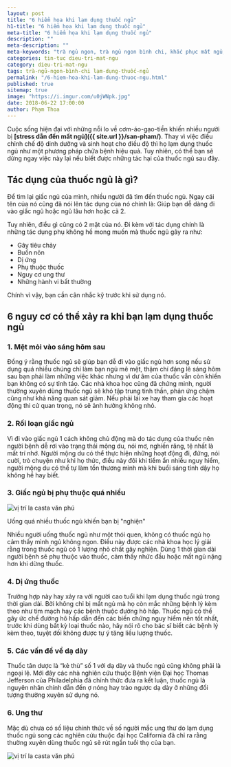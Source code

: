 ```yaml
---
layout: post
title: "6 hiểm họa khi lạm dụng thuốc ngủ"
h1-title: "6 hiểm họa khi lạm dụng thuốc ngủ"
meta-title: "6 hiểm họa khi lạm dụng thuốc ngủ"
description: ""
meta-description: ""
meta-keywords: "trà ngủ ngon, trà ngủ ngon bình chi, khắc phục mất ngủ, lạm dụng thuốc ngủ"
categories: tin-tuc dieu-tri-mat-ngu
category: dieu-tri-mat-ngu
tags: trà-ngủ-ngon-bình-chi lạm-dụng-thuốc-ngủ
permalink: "/6-hiem-hoa-khi-lam-dung-thuoc-ngu.html"
published: true
sitemap: true
image: "https://i.imgur.com/u0jWNpk.jpg"
date: 2018-06-22 17:00:00
author: Phạm Thoa
---
```


Cuộc sống hiện đại với những nỗi lo về cơm-áo-gạo-tiền khiến nhiều người bị **[stress dẫn đến mất ngủ]({{ site.url }}/san-pham/)**. Thay vì việc điều chỉnh chế độ dinh dưỡng và sinh hoạt cho điều độ thì họ lạm dụng thuốc ngủ như một phương pháp chữa bệnh hiệu quả. Tuy nhiên, có thể bạn sẽ dừng ngay việc này lại nếu biết được những tác hại của thuốc ngủ sau đây.

## Tác dụng của thuốc ngủ là gì?

Để tìm lại giấc ngủ của mình, nhiều người đã tìm đến thuốc ngủ. Ngay cái tên của nó cũng đã nói lên tác dụng của nó chính là: Giúp bạn dễ dàng đi vào giấc ngủ hoặc ngủ lâu hơn hoặc cả 2.

Tuy nhiên, điều gì cũng có 2 mặt của nó. Đi kèm với tác dụng chính là những tác dụng phụ không hề mong muốn mà thuốc ngủ gây ra như:

- Gây tiêu chảy
- Buồn nôn
- Dị ứng
- Phụ thuộc thuốc
- Nguy cơ ung thư
- Những hành vi bất thường

Chính vì vậy, bạn cần cân nhắc kỹ trước khi sử dụng nó.

## 6 nguy cơ có thể xảy ra khi bạn lạm dụng thuốc ngủ

### 1. Mệt mỏi vào sáng hôm sau

Đồng ý rằng thuốc ngủ sẽ giúp bạn dễ đi vào giấc ngủ hơn song nếu sử dụng quá nhiều chúng chỉ làm bạn ngủ mê mệt, thậm chí đáng lẽ sáng hôm sau bạn phải làm những việc khác nhưng vì dư âm của thuốc vẫn còn khiến bạn không có sự tỉnh táo.
Các nhà khoa học cũng đã chứng minh, người thường xuyên dùng thuốc ngủ sẽ khó tập trung tinh thần, phản ứng chậm cũng như khả năng quan sát giảm. Nếu phải lái xe hay tham gia các hoạt động thi cử quan trọng, nó sẽ ảnh hưởng không nhỏ.

### 2. Rối loạn giấc ngủ

Vì đi vào giấc ngủ 1 cách không chủ động mà do tác dụng của thuốc nên người bệnh dễ rơi vào trạng thái mộng du, nói mơ, nghiến răng, tệ nhất là mất trí nhớ. Người mộng du có thể thực hiện những hoạt động đi, đứng, nói cười, trò chuyện như khi họ thức, điều này đôi khi tiềm ẩn nhiều nguy hiểm, người mộng du có thể tự làm tổn thương mình mà khi buổi sáng tỉnh dậy họ không hề hay biết.

### 3. Giấc ngủ bị phụ thuộc quá nhiều

<img  src="https://i.imgur.com/rKlfDM8.png" alt="vị trí la casta văn phú" class="image_fade responsive-img lazy"> 

Uống quá nhiều thuốc ngủ khiến bạn bị "nghiện"

Nhiều người uống thuốc ngủ như một thói quen, không có thuốc ngủ họ cảm thấy mình ngủ không ngon. Điều này được các nhà khoa học lý giải rằng trong thuốc ngủ có 1 lượng nhỏ chất gây nghiện. Dùng 1 thời gian dài người bệnh sẽ phụ thuộc vào thuốc, cảm thấy nhức đầu hoặc mất ngủ nặng hơn khi dừng thuốc.

### 4. Dị ứng thuốc

Trường hợp này hay xảy ra với người cao tuổi khi lạm dụng thuốc ngủ trong thời gian dài. Bởi không chỉ bị mất ngủ mà họ còn mắc những bệnh lý kèm theo như tim mạch hay các bệnh thuộc đường hô hấp. Thuốc ngủ có thể gây ức chế đường hô hấp dẫn đến các biến chứng nguy hiểm nên tốt nhất, trước khi dùng bất kỳ loại thuốc nào, hãy nói rõ cho bác sĩ biết các bệnh lý kèm theo, tuyệt đối không được tự ý tăng liều lượng thuốc.

### 5. Các vấn đề về dạ dày

Thuốc tân dược là “kẻ thù” số 1 với dạ dày và thuốc ngủ cũng không phải là ngoại lệ. Mới đây các nhà nghiên cứu thuộc Bệnh viện Đại học Thomas Jefferson của Philadelphia đã chính thức đưa ra kết luận, thuốc ngủ là nguyên nhân chính dẫn đến ợ nóng hay trào ngược dạ dày ở những đối tượng thường xuyên sử dụng nó.

### 6. Ung thư

Mặc dù chưa có số liệu chính thức về số người mắc ung thư do lạm dụng thuốc ngủ song các nghiên cứu thuộc đại học California đã chỉ ra rằng thường xuyên dùng thuốc ngủ sẽ rút ngắn tuổi thọ của bạn.

<img  src="https://i.imgur.com/gbBq10l.png" alt="vị trí la casta văn phú" class="image_fade responsive-img lazy"> 
